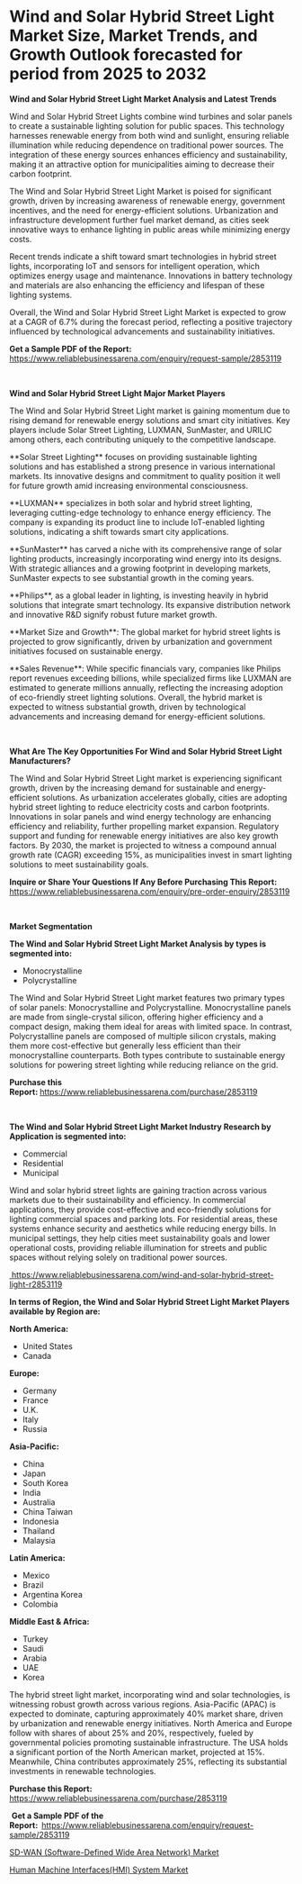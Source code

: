 <p><h1>Wind and Solar Hybrid Street Light Market Size, Market Trends, and Growth Outlook forecasted for period from 2025 to 2032</h1></p><p><strong>Wind and Solar Hybrid Street Light Market Analysis and Latest Trends</strong></p>
<p><p>Wind and Solar Hybrid Street Lights combine wind turbines and solar panels to create a sustainable lighting solution for public spaces. This technology harnesses renewable energy from both wind and sunlight, ensuring reliable illumination while reducing dependence on traditional power sources. The integration of these energy sources enhances efficiency and sustainability, making it an attractive option for municipalities aiming to decrease their carbon footprint.</p><p>The Wind and Solar Hybrid Street Light Market is poised for significant growth, driven by increasing awareness of renewable energy, government incentives, and the need for energy-efficient solutions. Urbanization and infrastructure development further fuel market demand, as cities seek innovative ways to enhance lighting in public areas while minimizing energy costs. </p><p>Recent trends indicate a shift toward smart technologies in hybrid street lights, incorporating IoT and sensors for intelligent operation, which optimizes energy usage and maintenance. Innovations in battery technology and materials are also enhancing the efficiency and lifespan of these lighting systems. </p><p>Overall, the Wind and Solar Hybrid Street Light Market is expected to grow at a CAGR of 6.7% during the forecast period, reflecting a positive trajectory influenced by technological advancements and sustainability initiatives.</p></p>
<p><strong>Get a Sample PDF of the Report:&nbsp;</strong> <a href="https://www.reliablebusinessarena.com/enquiry/request-sample/2853119?utm_campaign=1420&utm_medium=2&utm_source=Github&utm_content=ia&utm_term=11032025&utm_id=wind-and-solar-hybrid-street-light">https://www.reliablebusinessarena.com/enquiry/request-sample/2853119</a></p>
<p>&nbsp;</p>
<p><strong>Wind and Solar Hybrid Street Light Major Market Players</strong></p>
<p><p>The Wind and Solar Hybrid Street Light market is gaining momentum due to rising demand for renewable energy solutions and smart city initiatives. Key players include Solar Street Lighting, LUXMAN, SunMaster, and URILIC among others, each contributing uniquely to the competitive landscape.</p><p>**Solar Street Lighting** focuses on providing sustainable lighting solutions and has established a strong presence in various international markets. Its innovative designs and commitment to quality position it well for future growth amid increasing environmental consciousness. </p><p>**LUXMAN** specializes in both solar and hybrid street lighting, leveraging cutting-edge technology to enhance energy efficiency. The company is expanding its product line to include IoT-enabled lighting solutions, indicating a shift towards smart city applications. </p><p>**SunMaster** has carved a niche with its comprehensive range of solar lighting products, increasingly incorporating wind energy into its designs. With strategic alliances and a growing footprint in developing markets, SunMaster expects to see substantial growth in the coming years. </p><p>**Philips**, as a global leader in lighting, is investing heavily in hybrid solutions that integrate smart technology. Its expansive distribution network and innovative R&D signify robust future market growth. </p><p>**Market Size and Growth**: The global market for hybrid street lights is projected to grow significantly, driven by urbanization and government initiatives focused on sustainable energy. </p><p>**Sales Revenue**: While specific financials vary, companies like Philips report revenues exceeding billions, while specialized firms like LUXMAN are estimated to generate millions annually, reflecting the increasing adoption of eco-friendly street lighting solutions. Overall, the hybrid market is expected to witness substantial growth, driven by technological advancements and increasing demand for energy-efficient solutions.</p></p>
<p>&nbsp;</p>
<p><strong>What Are The Key Opportunities For Wind and Solar Hybrid Street Light Manufacturers?</strong></p>
<p><p>The Wind and Solar Hybrid Street Light market is experiencing significant growth, driven by the increasing demand for sustainable and energy-efficient solutions. As urbanization accelerates globally, cities are adopting hybrid street lighting to reduce electricity costs and carbon footprints. Innovations in solar panels and wind energy technology are enhancing efficiency and reliability, further propelling market expansion. Regulatory support and funding for renewable energy initiatives are also key growth factors. By 2030, the market is projected to witness a compound annual growth rate (CAGR) exceeding 15%, as municipalities invest in smart lighting solutions to meet sustainability goals.</p></p>
<p><strong>Inquire or Share Your Questions If Any Before Purchasing This Report:</strong> <a href="https://www.reliablebusinessarena.com/enquiry/pre-order-enquiry/2853119?utm_campaign=1420&utm_medium=2&utm_source=Github&utm_content=ia&utm_term=11032025&utm_id=wind-and-solar-hybrid-street-light">https://www.reliablebusinessarena.com/enquiry/pre-order-enquiry/2853119</a></p>
<p>&nbsp;</p>
<p><strong>Market Segmentation</strong></p>
<p><strong>The Wind and Solar Hybrid Street Light Market Analysis by types is segmented into:</strong></p>
<p><ul><li>Monocrystalline</li><li>Polycrystalline</li></ul></p>
<p><p>The Wind and Solar Hybrid Street Light market features two primary types of solar panels: Monocrystalline and Polycrystalline. Monocrystalline panels are made from single-crystal silicon, offering higher efficiency and a compact design, making them ideal for areas with limited space. In contrast, Polycrystalline panels are composed of multiple silicon crystals, making them more cost-effective but generally less efficient than their monocrystalline counterparts. Both types contribute to sustainable energy solutions for powering street lighting while reducing reliance on the grid.</p></p>
<p><strong>Purchase this Report:&nbsp;</strong><a href="https://www.reliablebusinessarena.com/purchase/2853119?utm_campaign=1420&utm_medium=2&utm_source=Github&utm_content=ia&utm_term=11032025&utm_id=wind-and-solar-hybrid-street-light">https://www.reliablebusinessarena.com/purchase/2853119</a></p>
<p>&nbsp;</p>
<p><strong>The Wind and Solar Hybrid Street Light Market Industry Research by Application is segmented into:</strong></p>
<p><ul><li>Commercial</li><li>Residential</li><li>Municipal</li></ul></p>
<p><p>Wind and solar hybrid street lights are gaining traction across various markets due to their sustainability and efficiency. In commercial applications, they provide cost-effective and eco-friendly solutions for lighting commercial spaces and parking lots. For residential areas, these systems enhance security and aesthetics while reducing energy bills. In municipal settings, they help cities meet sustainability goals and lower operational costs, providing reliable illumination for streets and public spaces without relying solely on traditional power sources.</p></p>
<p><a href="https://www.reliablebusinessarena.com/wind-and-solar-hybrid-street-light-r2853119?utm_campaign=1420&utm_medium=2&utm_source=Github&utm_content=ia&utm_term=11032025&utm_id=wind-and-solar-hybrid-street-light">&nbsp;https://www.reliablebusinessarena.com/wind-and-solar-hybrid-street-light-r2853119</a></p>
<p><strong>In terms of Region, the Wind and Solar Hybrid Street Light Market Players available by Region are:</strong></p>
<p>
    <p> <strong> North America: </strong>
        <ul>
            <li>United States</li>
            <li>Canada</li>
        </ul>
        </p> 
    <p> <strong> Europe: </strong>
        <ul>
            <li>Germany</li>
            <li>France</li>
            <li>U.K.</li>
            <li>Italy</li>
            <li>Russia</li>
        </ul>
        </p> 
    <p> <strong> Asia-Pacific: </strong>
        <ul>
            <li>China</li>
            <li>Japan</li>
            <li>South Korea</li>
            <li>India</li>
            <li>Australia</li>
            <li>China Taiwan</li>
            <li>Indonesia</li>
            <li>Thailand</li>
            <li>Malaysia</li>
        </ul>
        </p> 
    <p> <strong> Latin America: </strong>
        <ul>
            <li>Mexico</li>
            <li>Brazil</li>
            <li>Argentina Korea</li>
            <li>Colombia</li>
        </ul>
        </p> 
    <p> <strong> Middle East & Africa: </strong>
        <ul>
            <li>Turkey</li>
            <li>Saudi</li>
            <li>Arabia</li>
            <li>UAE</li>
            <li>Korea</li>
        </ul>
    </p>
    </p>
<p><p>The hybrid street light market, incorporating wind and solar technologies, is witnessing robust growth across various regions. Asia-Pacific (APAC) is expected to dominate, capturing approximately 40% market share, driven by urbanization and renewable energy initiatives. North America and Europe follow with shares of about 25% and 20%, respectively, fueled by governmental policies promoting sustainable infrastructure. The USA holds a significant portion of the North American market, projected at 15%. Meanwhile, China contributes approximately 25%, reflecting its substantial investments in renewable technologies.</p></p>
<p><strong>Purchase this Report: </strong><a href="https://www.reliablebusinessarena.com/purchase/2853119?utm_campaign=1420&utm_medium=2&utm_source=Github&utm_content=ia&utm_term=11032025&utm_id=wind-and-solar-hybrid-street-light">https://www.reliablebusinessarena.com/purchase/2853119</a></p>
<p>&nbsp;<strong>Get a Sample PDF of the Report:&nbsp;&nbsp;</strong><a href="https://www.reliablebusinessarena.com/enquiry/request-sample/2853119?utm_campaign=1420&utm_medium=2&utm_source=Github&utm_content=ia&utm_term=11032025&utm_id=wind-and-solar-hybrid-street-light">https://www.reliablebusinessarena.com/enquiry/request-sample/2853119</a></p>
<p><strong></strong></p>
<p><p><a href="https://github.com/gassmkalay/Market-Research-Report-List-1/blob/main/sd-wan-software-defined-wide-area-network-market.md?utm_campaign=1420&utm_medium=2&utm_source=Github&utm_content=ia&utm_term=11032025&utm_id=wind-and-solar-hybrid-street-light">SD-WAN (Software-Defined Wide Area Network) Market</a></p><p><a href="https://github.com/swaftaenglem/Market-Research-Report-List-1/blob/main/human-machine-interfaceshmi-system-market.md?utm_campaign=1420&utm_medium=2&utm_source=Github&utm_content=ia&utm_term=11032025&utm_id=wind-and-solar-hybrid-street-light">Human Machine Interfaces(HMI) System Market</a></p></p>